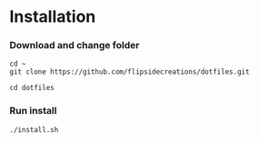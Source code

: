 # Installation
### Download and change folder
```
cd ~
git clone https://github.com/flipsidecreations/dotfiles.git

cd dotfiles
```
### Run install
```
./install.sh
```

